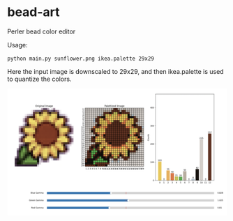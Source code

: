 # bead-art

Perler bead color editor


Usage:

```
python main.py sunflower.png ikea.palette 29x29
```

Here the input image is downscaled to 29x29, and then ikea.palette is used to quantize the colors.

![example](example.png "Example usage")